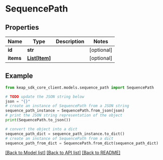 # SequencePath


## Properties

Name | Type | Description | Notes
------------ | ------------- | ------------- | -------------
**id** | **str** |  | [optional] 
**items** | [**List[Item]**](Item.md) |  | [optional] 

## Example

```python
from keap_sdk_core_client.models.sequence_path import SequencePath

# TODO update the JSON string below
json = "{}"
# create an instance of SequencePath from a JSON string
sequence_path_instance = SequencePath.from_json(json)
# print the JSON string representation of the object
print(SequencePath.to_json())

# convert the object into a dict
sequence_path_dict = sequence_path_instance.to_dict()
# create an instance of SequencePath from a dict
sequence_path_from_dict = SequencePath.from_dict(sequence_path_dict)
```
[[Back to Model list]](../README.md#documentation-for-models) [[Back to API list]](../README.md#documentation-for-api-endpoints) [[Back to README]](../README.md)


